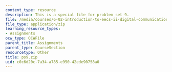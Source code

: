 ```yaml
---
content_type: resource
description: This is a special file for problem set 9.
file: /media/courses/6-02-introduction-to-eecs-ii-digital-communication-systems-fall-2012/c0c6d20c7a34a785e95042ede90758a0_ps9.zip
file_type: application/zip
learning_resource_types:
- Assignments
ocw_type: OCWFile
parent_title: Assignments
parent_type: CourseSection
resourcetype: Other
title: ps9.zip
uid: c0c6d20c-7a34-a785-e950-42ede90758a0
---
```

